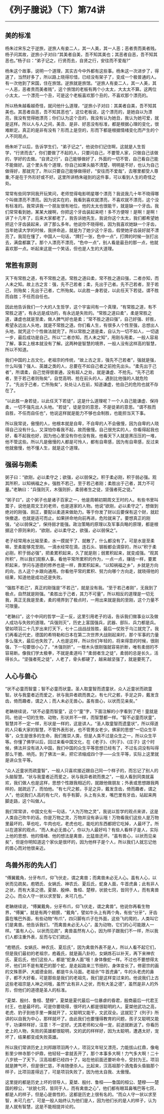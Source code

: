 # 《列子臆说》（下）第74讲

------

## 美的标准

杨朱过宋东之于逆旅，逆旅人有妾二人，其一人美，其一人恶；恶者贵而美者贱。杨子问其故，逆旅小子对曰:“其美者自美，吾不知其美也；其恶者自恶，吾不知其恶也。”杨子曰：“弟子记之，行贤而去，自贤之行，安往而不爱哉?”

杨朱这个故事，说明一个道理，其实古今中外都有这些事。杨朱这一次进步了，得道了，当然好多了，所以路上晓得珍惜，已经没有架子了，变成一个极普通的人。有一次他到了宋国，住在旅馆。逆旅就是旅馆。“逆旅人有妾二人，其一人美，其一人恶，恶者贵而美者贱”，这个旅馆的老板有两个小太太，大太太不算。这两位小太太，一个漂亮一个丑，可是这个老板喜欢那个丑的，不喜欢那个漂亮的。

所以杨朱越看越奇怪，就问他什么道理，“逆旅小子对曰：其美者自美，吾不知其美也。其恶者自恶，吾不知其恶也”，这位老板说，这个漂亮的，是她自以为漂亮，我没有觉得她漂亮；你们认为这个丑的，我没有认为她丑，我认为她可爱，就是这样。所以人与人之间，美丑、是非、好恶没有标准，都是根据心理的变化，很难断定。真正的是非有没有？形而上是空的，形而下都是根据情绪变化而产生的个人不同观点。

杨朱听了以后，告诉学生们，“弟子记之”，他说你们记住啊，这就是人生哲学，“行贤而去”，你们要做了不起的人，只要问自己，不要管人家，只做自己该做的，学好的去做。“自贤之行”，自己能够做好了，外面的一切不管，自己看自己能不能做好。这个里头有个道理，你自己如果头脑不清楚，明明是不好，也认为自己做得好，那就完了。所以只要自己能够做得好，“安往而不爱哉”，去哪里都受人尊重;不是在于外形好或不好。这里所讲杨朱碰到的这件事，可以看到人生的奇怪之处。

常常有些同学同我开玩笑问，老师觉得电影明星哪个漂亮？我说我几十年不晓得哪个叫做漂亮不漂亮。因为说实在的，我看到喜欢就漂亮，不喜欢就不漂亮，这个没有标准的。我常讲我一个朋友很有地位，他的太太也很能干，就是缺一个牙齿。我们常常看到她，某某大嫂啊，你把这个牙齿装起来吧！多不方便呀！是啊！是啊！讲了十几年了，后来大家都老了，我告诉她先生，我说你这个太太，我们都希望她把这个牙齿装起来，讲了那么多年。他说你不晓得啦，因为我喜欢她缺一个牙齿，当年她读大学的时候，我拼命追，就是为了她少这个牙齿，假使她牙齿装好就不漂亮了。我现在懂了，中国人一句话，“牌打一张，色中一点”，打牌的时候一张打出去，满盘都赢了。那个人漂亮不漂亮，“色中一点”，别人看是最丑的那一点，他就喜欢那一点。听起来这是一个笑话，但也是人生的大道理。

## 常胜有原则

天下有常胜之道，有不常胜之道。常胜之道曰柔，常不胜之道曰强，二者亦知，而人未之知。故上古之言：强，先不己若者；柔，先出于己者。先不己若者，至于若己，则殆矣；先出于己者，亡所殆矣。以此胜一身若徒，以此任天下若徒。谓不胜而自胜；不任而自任也。

因此他告诉我们一个大的人生哲学，这个宇宙间有一个真理，“有常胜之道，有不常胜之道”，有永远是成功的，有永远是失败的。“常胜之道曰柔”，柔是常胜之道，谦虚也就是至柔，做人脾气好也是柔；“常不胜之道曰强”，自己好强、好胜，希望永远出人头地，就是不常胜之道。你们看人生，有很多人个性至强，总想出人头地，就凭这个个性做法就完了。所以常胜之道是柔，自认为一切不如人，一切退一步，最后成功是自己。所以“二者亦知，而人未之知”，用刚与用柔，一般人容易了解，事实上根本就没有了解。这两种是智慧的境界，一般人没有这样高的智慧，所以不知道。

我们中国的上古文化，老祖宗的传统，“故上古之言，强先不己若者”，强就是强，什么叫强？强人、英雄之类的人，总要在不如自己者之前抢先出头。“柔先出于己者”，所谓柔，自己觉得很普通，没有超人之处，就是谦虚、不抢先。“先不己若者，至于若己者则殆矣”，自觉高明、抢在前头的人，遇到比他强的人就危险了。“先出于己者，亡所殆矣”，处处让人在前，知道谦虚，他自己的危险也就不存在了。

“以此胜一身若徒，以此任天下若徒”，这是什么道理呢？一个人自己能谦虚、保持柔，一切不强先出人头地。“若徒”，徒是空的意思，不是徒弟的意思。“谓不胜而自胜，不任而自任也”，他说这样就是能力不够也会制胜，也能担当天下事。

所以我常说，傲慢的人，他根本就是自卑，不自卑的人不会傲慢，因为自卑的人晓得自己没有什么，又深怕你看我不起，故而傲慢。自己很充实的人，你看得起我也好，看不起我也好，因为他心里没有你也没有我，他看天下人就是黑压压的一堆，他不管这些。所以凡是傲慢的人都是可怜人，都有自卑感，因为有自卑感，反过来他就傲慢，他不懂人生，就是这个道理。

## 强弱与刚柔

粥子曰：“欲刚，必以柔守之；欲强，必以弱保之。积于柔必刚，积于弱必强。观其所积，以知祸福之乡。强胜不若己，至于若己者刚；柔胜出于己者，其力不可量。”老聃曰：“兵强则灭，木强则折，柔弱者生之徒，坚强者死之徒。”

“粥子曰”，这个粥子也是诸子百家之一，他是周朝初期周文王时的人。有些书里叫鬻子，说他是周文王的老师，也是道家的人物。他说“欲刚，必以柔守之”，想做到绝对的刚强、刚正，要配以柔道来做助力。等于你发了财以后要保有这个财，就赶快撤退，也就是适可而止。如果拼命地向前再进，危险就来了。要想真正的刚强，“必以弱保之”，保持弱才能强。政治策略的原理以及军事兵略的原理，都是根据这个原则来的，“欲刚，必以柔守之，欲强，必以弱保之”。

老子经常用水比喻至柔，水一摸就干了、就散了，什么都没有了。可是水是至柔嘛，至柔能够克至刚。一滴水经常在滴，连石头、钢板都会滴穿的，所以“积于柔必刚，积于弱必强”，把柔累积起来，久了就是刚；弱累积起来，就变成强。“观其所积”，所以我们观察人事，看他平常所累积的作为，一点一点，赚钱一样，要累积起来，学问与道德的修养也是一样，靠累积起来。“以知祸福之乡”，乡就是方向的向，古人这个乡跟向通用。你看他平常的累积、努力向哪个方向走，就晓得他的结果，知道他是成功还是失败。

“强胜不若己”，真正的刚强是“不若己”，就是没有我。“至于若己者刚”，无我到了极点，自然就是刚强。“柔胜出于己者，其力不可量”，所以相反的道理是一切无我，真正无我是至柔，柔的境界到了极点时，一用出来就是我的至刚，这个力量不可限量。

“老聃曰”，这个中间的哲学一正一反，这里引用老子的话，告诉我们做事业以及做人成功与失败的道理。“兵强则灭”，历史上富国强兵，武器、部队、兵力都是兵。譬如项羽二十几岁出来打天下，七十二战战战皆胜，最后一仗败于乌江就完了。我们再看近代史，德国的希特勒和日本在第二次世界大战刚起来时，那个军事的力量多么强大，最后也失败了。人也是这样，所以你们年轻的，将来得意的时候，很刚强，下一句要很小心了，“木强则折”，一根木头很刚强就容易折断，唯有柔弱的不容易断。像我们学太极拳，不就是柔道吗？“柔弱者生之徒”，柔弱的总是长久，活得长久。“坚强者死之徒”，人老了，骨头都硬了，越来越坚强了，就是要死了。

## 人心与兽心

“状不必童而智童；智不必童而状童。圣人取童智而遗童状，众人近童状而疏童智。状与我童者近而爱之，状与我异者疏而畏之。有七尺之骸，手足之异，戴发含齿，倚而趣者，谓之人；而人未必无兽心。虽有兽心，以状而见亲矣。”

老聃继续说，“状不必童而智童”，这个“童”字，下面注解的小字看到了吧！童就是同。他说一切的生物、动物，形状并不一样，而智慧都一样。“智不必童而状童”，智慧并不一定一样，形状是一样的，这是讲人。“圣人取童智而遗童状”，所以得道的人只看大家的智慧，不管外表形状，也不管男女老少。佛家的思想“一切众生平等”，众生是很多的生命，我们推崇人类，但是人类不过是众生之一，所以众生平等。你懂了佛学以后，回过来看中国文化，在《老子》、《列子》、《庄子》这个时候，佛法并没有进入中国，我们中国的众生平等思想已经有了，不过名词没有叫得那么干脆、响亮。到了佛法一来，把它浓缩成四个字——众生平等，实际上这里就是讲众生平等。

“众人近童状而疏童智”，一般人只喜欢接近跟自己同一个样子的，而忘记了别人的头脑智慧。“状与我童者近而爱之，状与我异者疏而畏之”，一般人看到同类就喜欢，我们做人也是这样，思想个性跟我相近的，就跟他做朋友；外表或思想跟我两样的，就疏远了，而怕他。“有七尺之骸，手足之异，戴发含齿，倚而趣者，谓之人”，他说我们人高的有七尺，有手有脚，头上有头发，嘴巴里有牙齿，站起来两脚走路，这个叫做人。

我们常常讲，中国文化有一句话，“人为万物之灵”，我说以哲学的观点来讲，这是人类自己吹牛的话。你是万物之灵，万物并没有承认哦！万物看我们这些人是万物里最坏的，草也吃，牛肉也吃，老虎也吃，能吃的东西都把它吃掉，人最坏了。所以在道家的观点，“而人未必无兽心”，你以为人最好吗？有些人看样子是人，实际上他的思想、他的情绪、他的想法是禽兽，比猛兽还坏。“虽有兽心，以状而见亲矣”，但是你明知道这个家伙是很坏的，因为他样子是个人，所以我们人就忘记他的兽心而对他很亲近。

## 鸟兽外形的先人们

“傅翼戴角，分牙布爪，仰飞伏走，谓之禽兽；而禽兽未必无人心。虽有人心，以状而见疏矣。庖牺氏、女娲氏、神农氏、夏后氏，蛇身人面，牛首虎鼻；此有非人之状，而有大圣之德。夏桀、殷绅、鲁桓、楚穆，状貌七窍，皆同于人，而有禽兽之心。而众人守一状以求至智，未可几也。”

老聃继续说，“傅翼戴角，分牙布爪，仰飞伏走，谓之禽兽”。他说你再看生物界，“傅翼”，就是有两个翅膀，“戴角”，譬如牛头上有两个角，有些“分牙”，牙齿露在嘴巴外面，有些动物“布爪”，四只脚有爪子在外面，这些飞的爬的，人类叫它们是禽兽。他告诉我们，“而禽兽未必无人心”，虽为动物，它们的心可能跟人一样。“虽有人心，以状而见疏”，禽兽虽然有人心，因为样子跟我们不一样，所以我们人都注重外表，反而与它们疏远。

“庖牺氏、女娲氏、神农氏、夏后氏”，因为禽兽外表不是人，所以人看不起它们，但是我们最初的老祖宗，庖羲氏，就是画八卦的，女娲炼石以补天，再下来神农氏、夏后氏，他们这些人，都是“蛇身人面”哦！身体像蛇一样。不过也不要想得太坏，他们并不是有尾巴的那个蛇，是走起路来三节扭的，身体变长了。修密宗的画的文殊菩萨、大威德金刚，都是牛头马面。老祖佘“牛首虎鼻”，牛的头老虎的鼻子，都不大好看，可是那些是我们的老祖先，我们是这样变过来的。他说我们上古这些老祖宗是人神之间哦，虽然“此有非人之状，而有大圣之德”，虽然是非人的外形，但他们的道德是圣人的标准。

“夏桀、殷纣、鲁桓、楚穆”，夏桀是夏代最后一位暴虐的昏君，殷商最后一代君王纣王，也是最坏的。可是你要晓得，很坏的人都是很聪明的人。夏桀他武功之高，老虎、豹子到他手里一撕就开了，又聪明又能干，文武双全。这就犯了《列子》所讲的以自我为中心，那样就坏了。由此我们也要懂得教育的问题，孩子又聪明又能干，功课样样好，注意！不一定好。尤其老师和父母一宠，前途就断送了。你看历史上的人物，失败的英雄都很聪明，文的武的样样好，因为太聪明，遭遇太好，宠坏了，结果都变成失败英雄。

所以我们常讲历史上刘邦跟项羽两个人，项羽又年轻又漂亮，力能拔山扛鼎，像电影里少林寺那个炉鼎，他轻轻一拿就丢开了，那个本事多大啊！力气多大啊！二十八岁统一了天下。汉高祖都已经四十了，站在他前面还要听命令，受封为王。项羽就是脾气坏，但是很仁慈，不肯随便杀人。比起来，汉高祖那个酒鬼昏头昏脑那个样子，比项羽差得远了，可是项羽失败了，因为他太自我、太傲慢。

这里提的都是历史上坏的领导人，夏桀、殷纣、鲁桓——鲁国的桓公、楚穆——楚国的穆公，“状貌七窍，皆同于人，而有禽兽之心”，他们都有眼耳鼻嘴巴等七窍，都是人的样子，但是心是兽性的，这都是历史上很有名的。“而众人守一状以求至智，未可几也”，可是一般人始终认为他们是人，因为他们长的是人的样子，认为是人就有智慧，这是不能相提并论的。